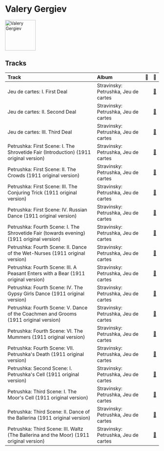 
# Valery Gergiev


<img src="https://i.scdn.co/image/ab6761610000e5eb85c25fffeaf7a209268e9372" alt="Valery Gergiev" width="100" />

## Tracks

| Track                                                                                     | Album                                | 💚   | 🔗                                                          |
|:------------------------------------------------------------------------------------------|:-------------------------------------|:----|:-----------------------------------------------------------|
| Jeu de cartes: I. First Deal                                                              | Stravinsky: Petrushka, Jeu de cartes |     | [🔗](https://open.spotify.com/track/3GLlyHxs9jj5OJtRUw7krB) |
| Jeu de cartes: II. Second Deal                                                            | Stravinsky: Petrushka, Jeu de cartes |     | [🔗](https://open.spotify.com/track/01sFYbEnNAR4ZBChyKR1XG) |
| Jeu de cartes: III. Third Deal                                                            | Stravinsky: Petrushka, Jeu de cartes |     | [🔗](https://open.spotify.com/track/1RmGFbd7C1jv5oBNRHX7cv) |
| Petrushka: First Scene: I. The Shrovetide Fair (Introduction) (1911 original version)     | Stravinsky: Petrushka, Jeu de cartes |     | [🔗](https://open.spotify.com/track/0aRVTTqvik5P7H0WrUwIhu) |
| Petrushka: First Scene: II. The Crowds (1911 original version)                            | Stravinsky: Petrushka, Jeu de cartes |     | [🔗](https://open.spotify.com/track/2Rb1R3QTqNACnDrwZdt5Ic) |
| Petrushka: First Scene: III. The Conjuring Trick (1911 original version)                  | Stravinsky: Petrushka, Jeu de cartes |     | [🔗](https://open.spotify.com/track/5Ngr7bpBvlYNojEpw72eJ7) |
| Petrushka: First Scene: IV. Russian Dance (1911 original version)                         | Stravinsky: Petrushka, Jeu de cartes |     | [🔗](https://open.spotify.com/track/44YT5PBqXUE1mCPBZWX7J4) |
| Petrushka: Fourth Scene: I. The Shrovetide Fair (towards evening) (1911 original version) | Stravinsky: Petrushka, Jeu de cartes |     | [🔗](https://open.spotify.com/track/14GWS0o1EeFbGi10ZfdIHi) |
| Petrushka: Fourth Scene: II. Dance of the Wet-Nurses (1911 original version)              | Stravinsky: Petrushka, Jeu de cartes |     | [🔗](https://open.spotify.com/track/1doCWMqKSAD9mVLD2nulpq) |
| Petrushka: Fourth Scene: III. A Peasant Enters with a Bear (1911 original version)        | Stravinsky: Petrushka, Jeu de cartes |     | [🔗](https://open.spotify.com/track/2sieCbTqWHcEQwIRZyBIfQ) |
| Petrushka: Fourth Scene: IV. The Gypsy Girls Dance (1911 original version)                | Stravinsky: Petrushka, Jeu de cartes |     | [🔗](https://open.spotify.com/track/1AmGUA9QW34e9clnXYFdWn) |
| Petrushka: Fourth Scene: V. Dance of the Coachmen and Grooms (1911 original version)      | Stravinsky: Petrushka, Jeu de cartes |     | [🔗](https://open.spotify.com/track/0g12fQ8G4QUWX0Kbn2Q6r0) |
| Petrushka: Fourth Scene: VI. The Mummers (1911 original version)                          | Stravinsky: Petrushka, Jeu de cartes |     | [🔗](https://open.spotify.com/track/31pNUdNPljYjMahrE35C8h) |
| Petrushka: Fourth Scene: VII. Petrushka's Death (1911 original version)                   | Stravinsky: Petrushka, Jeu de cartes |     | [🔗](https://open.spotify.com/track/5vmh1dWU5B7GIt4gxcTiYy) |
| Petrushka: Second Scene: I. Petrushka's Cell (1911 original version)                      | Stravinsky: Petrushka, Jeu de cartes |     | [🔗](https://open.spotify.com/track/6g0qWuKnsE1js5mo4HAigx) |
| Petrushka: Third Scene: I. The Moor's Cell (1911 original version)                        | Stravinsky: Petrushka, Jeu de cartes |     | [🔗](https://open.spotify.com/track/0PFEP4Rom9u9D9kA8yTkYQ) |
| Petrushka: Third Scene: II. Dance of the Ballerina (1911 original version)                | Stravinsky: Petrushka, Jeu de cartes |     | [🔗](https://open.spotify.com/track/5CQt9zxHHZiABfdEQoUsAO) |
| Petrushka: Third Scene: III. Waltz (The Ballerina and the Moor) (1911 original version)   | Stravinsky: Petrushka, Jeu de cartes |     | [🔗](https://open.spotify.com/track/5Nz0PKTW9OgraAtvjYJvO9) |